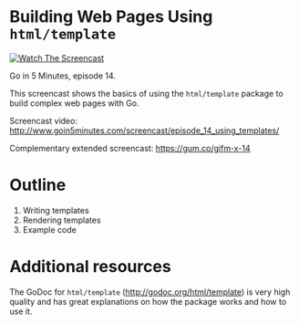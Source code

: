 # Building Web Pages Using `html/template`

[![Watch The Screencast](http://www.goin5minutes.com/img/watch-screencast.svg)](http://www.goin5minutes.com/screencast/episode_13_using_database_sql/)

Go in 5 Minutes, episode 14.

This screencast shows the basics of using the `html/template` package to build complex web pages with Go.

Screencast video:
http://www.goin5minutes.com/screencast/episode_14_using_templates/

Complementary extended screencast:
https://gum.co/gifm-x-14

# Outline

1. Writing templates
2. Rendering templates
3. Example code

# Additional resources

The GoDoc for `html/template` (http://godoc.org/html/template) is very high quality and has great explanations on how the package works and how to use it.
